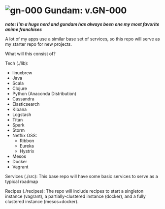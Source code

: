 # ![gn-000](https://s3.amazonaws.com/cherukr-github/gn-000-github.png) Gundam: v.GN-000 

***note: I'm a huge nerd and gundam has always been one my most favorite anime franchises***

A lot of my apps use a similar base set of services, so this repo will serve as my starter repo for new projects.

What will this consist of?

Tech (./lib): 
  * linuxbrew
  * Java
  * Scala
  * Clojure
  * Python (Anaconda Distribution)
  * Cassandra
  * Elasticsearch
  * Kibana
  * Logstash
  * Titan
  * Spark
  * Storm
  * Netflix OSS:
    * Ribbon
    * Eureka
    * Hystrix
  * Mesos
  * Docker
  * Vagrant

Services (./src): This base repo will have some basic services to serve as a typical roadmap

Recipes (./recipes): The repo will include recipes to start a singleton instance (vagrant), a partially-clustered instance (docker), and a fully clustered instance (mesos+docker).
